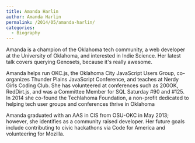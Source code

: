 ```yaml
---
title: Amanda Harlin
author: Amanda Harlin
permalink: /2014/05/amanda-harlin/
categories:
  - Biography
---
```

Amanda is a champion of the Oklahoma tech community, a web developer at the University of Oklahoma, and interested in Indie Science. Her latest talk covers querying Genosets, because it's really awesome.

Amanda helps run OKC.js, the Oklahoma City JavaScript Users Group, co-organizes Thunder Plains JavaScript Conference, and teaches at Nerdy Girls Coding Club. She has volunteered at conferences such as 200OK, RedDirt.js, and was a Committee Member for SQL Saturday #90 and #125. In 2014 she co-found the Techlahoma Foundation, a non-profit dedicated to helping tech user groups and conferences thrive in Oklahoma

Amanda graduated with an AAS in CIS from OSU-OKC in May 2013; however, she identifies as a community raised developer. Her future goals include contributing to civic hackathons via Code for America and volunteering for Mozilla.
